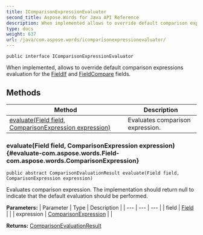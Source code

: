 ```yaml
---
title: IComparisonExpressionEvaluator
second_title: Aspose.Words for Java API Reference
description: When implemented allows to override default comparison expressions evaluation for the  and  fields.
type: docs
weight: 637
url: /java/com.aspose.words/icomparisonexpressionevaluator/
---
```

```
public interface IComparisonExpressionEvaluator
```

When implemented, allows to override default comparison expressions evaluation for the [FieldIf](../../com.aspose.words/fieldif) and [FieldCompare](../../com.aspose.words/fieldcompare) fields.
## Methods

| Method | Description |
| --- | --- |
| [evaluate(Field field, ComparisonExpression expression)](#evaluate-com.aspose.words.Field-com.aspose.words.ComparisonExpression) | Evaluates comparison expression. |
### evaluate(Field field, ComparisonExpression expression) {#evaluate-com.aspose.words.Field-com.aspose.words.ComparisonExpression}
```
public abstract ComparisonEvaluationResult evaluate(Field field, ComparisonExpression expression)
```


Evaluates comparison expression. The implementation should return  null  to indicate that the default evaluation should be performed.

**Parameters:**
| Parameter | Type | Description |
| --- | --- | --- |
| field | [Field](../../com.aspose.words/field) |  |
| expression | [ComparisonExpression](../../com.aspose.words/comparisonexpression) |  |

**Returns:**
[ComparisonEvaluationResult](../../com.aspose.words/comparisonevaluationresult)
